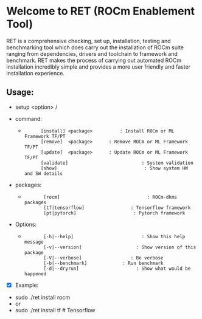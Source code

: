 # Welcome to RET (ROCm Enablement Tool)

RET is a comprehensive checking, set up, installation, testing and benchmarking tool which does carry out the installation of ROCm suite ranging from dependencies, drivers and toolchain to framework and benchmark. 
RET makes the process of carrying out automated ROCm installation incredibly simple and provides a more user friendly and faster installation experience. 

## Usage: 
 * setup \<option\> /<command/>

* command:
  *           [install] <package>          : Install ROCm or ML Framework TF/PT
              [remove]  <package>      : Remove ROCm or ML Framework TF/PT
              [update]  <package>      : Update ROCm or ML Framework TF/PT
              [validate]                           : System validation
              [show]                                : Show system HW and SW details

* packages:
  *            [rocm]                                : ROCm-dkms packages
               [tf|tensorflow]                 : Tensorflow framework
               [pt|pytorch]                     : Pytorch framework

* Options:
  *            [-h|--help]                         : Show this help message
               [-v|--version]                    : Show version of this package
               [-V|--verbose]                  : Be verbose
               [-b|--benchmark]             : Run benchmark
               [-d|--dryrun]                     : Show what would be happened

- [x] Example:
* sudo ./ret install rocm
* or 
* sudo ./ret install tf   # Tensorflow



